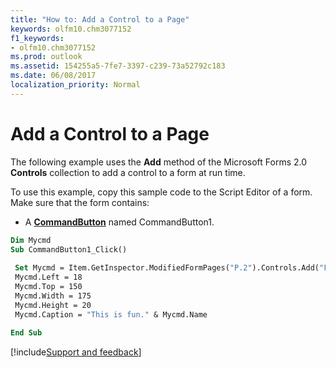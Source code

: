 ```yaml
---
title: "How to: Add a Control to a Page"
keywords: olfm10.chm3077152
f1_keywords:
- olfm10.chm3077152
ms.prod: outlook
ms.assetid: 154255a5-7fe7-3397-c239-73a52792c183
ms.date: 06/08/2017
localization_priority: Normal
---
```



# Add a Control to a Page

The following example uses the  **Add** method of the Microsoft Forms 2.0 **Controls** collection to add a control to a form at run time.

To use this example, copy this sample code to the Script Editor of a form. Make sure that the form contains:

- A  **[CommandButton](../../../api/Outlook.commandbutton.md)** named CommandButton1.
    



```vb
Dim Mycmd 
Sub CommandButton1_Click() 
 
 Set Mycmd = Item.GetInspector.ModifiedFormPages("P.2").Controls.Add("Forms.CommandButton.1") ', CommandButton2, Visible) 
 Mycmd.Left = 18 
 Mycmd.Top = 150 
 Mycmd.Width = 175 
 Mycmd.Height = 20 
 Mycmd.Caption = "This is fun." & Mycmd.Name 
 
End Sub
```

[!include[Support and feedback](~/includes/feedback-boilerplate.md)]